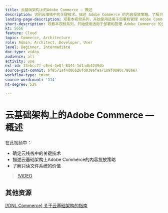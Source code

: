 ```yaml
---
title: 云基础架构上的Adobe Commerce — 概述
description: 识别云堆栈中的关键技术​。描述 Adobe Commerce 的内容投放策略。了解只读文件系统的价值。
landing-page-description: 观看本视频系列，开始使用适用于部署和管理 Adobe Commerce 的云基础架构。
short-description: 观看本视频系列，开始使用适用于部署和管理 Adobe Commerce 的云基础架构。
kt: 5656
feature: Cloud
topic: Commerce, Architecture
role: Admin, Architect, Developer, User
level: Beginner, Intermediate
doc-type: video
audience: all
activity: use
exl-id: 13ebcc7f-c0ed-4e8f-8344-1d1adb4249db
source-git-commit: bf8571af4d06b26fd038efea71b9f0890c780ae7
workflow-type: tm+mt
source-wordcount: '114'
ht-degree: 52%

---
```


# 云基础架构上的Adobe Commerce — 概述

在此视频中：

- 确定云栈栈中的关键技术
- 描述云基础架构上Adobe Commerce的内容投放策略
- 了解只读文件系统的价值

>[!VIDEO](https://video.tv.adobe.com/v/35298?quality=12&learn=on)

## 其他资源

[[!DNL Commerce] 关于云基础架构的指南](https://experienceleague.adobe.com/docs/commerce-cloud-service/user-guide/overview.html)
